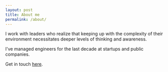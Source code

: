 ```yaml
---
layout: post
title: About me
permalink: /about/
---
```


I work with leaders who realize that keeping up with the complexity of their environment necessitates deeper levels of thinking and awareness.

I've managed engineers for the last decade at startups and public companies.

Get in touch [here](mailto:joetuson@gmail.com).
